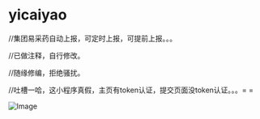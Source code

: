 # yicaiyao

//集团易采药自动上报，可定时上报，可提前上报。。。

//已做注释，自行修改。

//随缘修编，拒绝骚扰。

//吐槽一哈，这小程序真假，主页有token认证，提交页面没token认证。。。= =

![Image](https://s3.bmp.ovh/imgs/2022/04/10/c6f5dce6e63f8f97.png)
